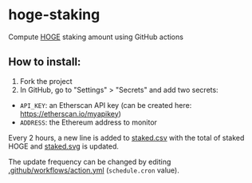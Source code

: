 # hoge-staking

Compute [HOGE](https://hoge.finance/) staking amount using GitHub actions

## How to install:

1. Fork the project
2. In GitHub, go to "Settings" > "Secrets" and add two secrets:
  - `API_KEY`: an Etherscan API key (can be created here: https://etherscan.io/myapikey)
  - `ADDRESS`: the Ethereum address to monitor

Every 2 hours, a new line is added to [staked.csv](staked.csv) with the total of staked HOGE and [staked.svg](staked.svg) is updated.

The update frequency can be changed by editing [.github/workflows/action.yml](.github/workflows/action.yml) (`schedule.cron` value).

